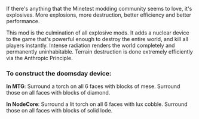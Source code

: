 If there's anything that the Minetest modding community seems to love,
it's explosives.  More explosions, more destruction, better efficiency
and better performance.

This mod is the culmination of all explosive mods.  It adds a nuclear
device to the game that's powerful enough to destroy the entire world,
and kill all players instantly.  Intense radiation renders the world
completely and permanently uninhabitable.  Terrain destruction is done
extremely efficiently via the Anthropic Principle.

### To construct the doomsday device:

**In MTG**: Surround a torch on all 6 faces with blocks of mese.
Surround those on all faces with blocks of diamond.

**In NodeCore**: Surround a lit torch on all 6 faces with lux
cobble.  Surround those on all faces with blocks of solid lode.


